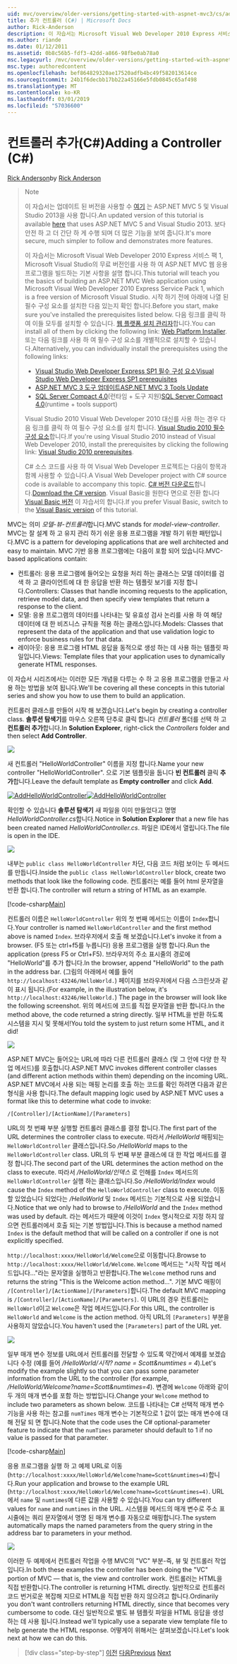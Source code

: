 ```yaml
---
uid: mvc/overview/older-versions/getting-started-with-aspnet-mvc3/cs/adding-a-controller
title: 추가 컨트롤러 (C#) | Microsoft Docs
author: Rick-Anderson
description: 이 자습서는 Microsoft Visual Web Developer 2010 Express 서비스 팩 1에는 i를 사용 하 여 ASP.NET MVC 웹 응용 프로그램을 빌드하는 기본 사항을 설명 하는 중...
ms.author: riande
ms.date: 01/12/2011
ms.assetid: 0b8c56b5-fdf3-42dd-a866-98fbe0ab78a0
msc.legacyurl: /mvc/overview/older-versions/getting-started-with-aspnet-mvc3/cs/adding-a-controller
msc.type: authoredcontent
ms.openlocfilehash: bef864829320ae17520adfb4bc49f582013614ce
ms.sourcegitcommit: 24b1f6decbb17bb22a45166e5fdb0845c65af498
ms.translationtype: MT
ms.contentlocale: ko-KR
ms.lasthandoff: 03/01/2019
ms.locfileid: "57036600"
---
```

<a name="adding-a-controller-c"></a><span data-ttu-id="c66cf-103">컨트롤러 추가(C#)</span><span class="sxs-lookup"><span data-stu-id="c66cf-103">Adding a Controller (C#)</span></span>
====================
<span data-ttu-id="c66cf-104">[Rick Anderson]((https://twitter.com/RickAndMSFT))</span><span class="sxs-lookup"><span data-stu-id="c66cf-104">by [Rick Anderson]((https://twitter.com/RickAndMSFT))</span></span>

> > [!NOTE]
> > <span data-ttu-id="c66cf-105">이 자습서는 업데이트 된 버전을 사용할 수 [여기](../../../getting-started/introduction/getting-started.md) 는 ASP.NET MVC 5 및 Visual Studio 2013을 사용 합니다.</span><span class="sxs-lookup"><span data-stu-id="c66cf-105">An updated version of this tutorial is available [here](../../../getting-started/introduction/getting-started.md) that uses ASP.NET MVC 5 and Visual Studio 2013.</span></span> <span data-ttu-id="c66cf-106">보다 안전 하 고 더 간단 하 게 수행 되며 더 많은 기능을 보여 줍니다.</span><span class="sxs-lookup"><span data-stu-id="c66cf-106">It's more secure, much simpler to follow and demonstrates more features.</span></span>
> 
> 
> <span data-ttu-id="c66cf-107">이 자습서는 Microsoft Visual Web Developer 2010 Express 서비스 팩 1, Microsoft Visual Studio의 무료 버전인를 사용 하 여 ASP.NET MVC 웹 응용 프로그램을 빌드하는 기본 사항을 설명 합니다.</span><span class="sxs-lookup"><span data-stu-id="c66cf-107">This tutorial will teach you the basics of building an ASP.NET MVC Web application using Microsoft Visual Web Developer 2010 Express Service Pack 1, which is a free version of Microsoft Visual Studio.</span></span> <span data-ttu-id="c66cf-108">시작 하기 전에 아래에 나열 된 필수 구성 요소를 설치한 다음 있는지 확인 합니다.</span><span class="sxs-lookup"><span data-stu-id="c66cf-108">Before you start, make sure you've installed the prerequisites listed below.</span></span> <span data-ttu-id="c66cf-109">다음 링크를 클릭 하 여 이들 모두를 설치할 수 있습니다. [웹 플랫폼 설치 관리자](https://www.microsoft.com/web/gallery/install.aspx?appid=VWD2010SP1Pack)합니다.</span><span class="sxs-lookup"><span data-stu-id="c66cf-109">You can install all of them by clicking the following link: [Web Platform Installer](https://www.microsoft.com/web/gallery/install.aspx?appid=VWD2010SP1Pack).</span></span> <span data-ttu-id="c66cf-110">또는 다음 링크를 사용 하 여 필수 구성 요소를 개별적으로 설치할 수 있습니다.</span><span class="sxs-lookup"><span data-stu-id="c66cf-110">Alternatively, you can individually install the prerequisites using the following links:</span></span>
> 
> - [<span data-ttu-id="c66cf-111">Visual Studio Web Developer Express SP1 필수 구성 요소</span><span class="sxs-lookup"><span data-stu-id="c66cf-111">Visual Studio Web Developer Express SP1 prerequisites</span></span>](https://www.microsoft.com/web/gallery/install.aspx?appid=VWD2010SP1Pack)
> - [<span data-ttu-id="c66cf-112">ASP.NET MVC 3 도구 업데이트</span><span class="sxs-lookup"><span data-stu-id="c66cf-112">ASP.NET MVC 3 Tools Update</span></span>](https://www.microsoft.com/web/gallery/install.aspx?appsxml=&amp;appid=MVC3)
> - <span data-ttu-id="c66cf-113">[SQL Server Compact 4.0](https://www.microsoft.com/web/gallery/install.aspx?appid=SQLCE;SQLCEVSTools_4_0)(런타임 + 도구 지원)</span><span class="sxs-lookup"><span data-stu-id="c66cf-113">[SQL Server Compact 4.0](https://www.microsoft.com/web/gallery/install.aspx?appid=SQLCE;SQLCEVSTools_4_0)(runtime + tools support)</span></span>
> 
> <span data-ttu-id="c66cf-114">Visual Studio 2010 Visual Web Developer 2010 대신를 사용 하는 경우 다음 링크를 클릭 하 여 필수 구성 요소를 설치 합니다. [Visual Studio 2010 필수 구성 요소](https://www.microsoft.com/web/gallery/install.aspx?appsxml=&amp;appid=VS2010SP1Pack)합니다.</span><span class="sxs-lookup"><span data-stu-id="c66cf-114">If you're using Visual Studio 2010 instead of Visual Web Developer 2010, install the prerequisites by clicking the following link: [Visual Studio 2010 prerequisites](https://www.microsoft.com/web/gallery/install.aspx?appsxml=&amp;appid=VS2010SP1Pack).</span></span>
> 
> <span data-ttu-id="c66cf-115">C# 소스 코드를 사용 하 여 Visual Web Developer 프로젝트는 다음이 항목과 함께 사용할 수 있습니다.</span><span class="sxs-lookup"><span data-stu-id="c66cf-115">A Visual Web Developer project with C# source code is available to accompany this topic.</span></span> <span data-ttu-id="c66cf-116">[C# 버전 다운로드](https://code.msdn.microsoft.com/Introduction-to-MVC-3-10d1b098)합니다.</span><span class="sxs-lookup"><span data-stu-id="c66cf-116">[Download the C# version](https://code.msdn.microsoft.com/Introduction-to-MVC-3-10d1b098).</span></span> <span data-ttu-id="c66cf-117">Visual Basic을 원한다 면으로 전환 합니다 [Visual Basic 버전](../vb/intro-to-aspnet-mvc-3.md) 이 자습서의 합니다.</span><span class="sxs-lookup"><span data-stu-id="c66cf-117">If you prefer Visual Basic, switch to the [Visual Basic version](../vb/intro-to-aspnet-mvc-3.md) of this tutorial.</span></span>


<span data-ttu-id="c66cf-118">MVC는 의미 *모델-뷰-컨트롤러*합니다.</span><span class="sxs-lookup"><span data-stu-id="c66cf-118">MVC stands for *model-view-controller*.</span></span> <span data-ttu-id="c66cf-119">MVC는 잘 설계 하 고 유지 관리 하기 쉬운 응용 프로그램을 개발 하기 위한 패턴입니다.</span><span class="sxs-lookup"><span data-stu-id="c66cf-119">MVC is a pattern for developing applications that are well architected and easy to maintain.</span></span> <span data-ttu-id="c66cf-120">MVC 기반 응용 프로그램에는 다음이 포함 되어 있습니다.</span><span class="sxs-lookup"><span data-stu-id="c66cf-120">MVC-based applications contain:</span></span>

- <span data-ttu-id="c66cf-121">컨트롤러: 응용 프로그램에 들어오는 요청을 처리 하는 클래스는 모델 데이터를 검색 하 고 클라이언트에 대 한 응답을 반환 하는 템플릿 보기를 지정 합니다.</span><span class="sxs-lookup"><span data-stu-id="c66cf-121">Controllers: Classes that handle incoming requests to the application, retrieve model data, and then specify view templates that return a response to the client.</span></span>
- <span data-ttu-id="c66cf-122">모델: 응용 프로그램의 데이터를 나타내는 및 유효성 검사 논리를 사용 하 여 해당 데이터에 대 한 비즈니스 규칙을 적용 하는 클래스입니다.</span><span class="sxs-lookup"><span data-stu-id="c66cf-122">Models: Classes that represent the data of the application and that use validation logic to enforce business rules for that data.</span></span>
- <span data-ttu-id="c66cf-123">레이아웃: 응용 프로그램 HTML 응답을 동적으로 생성 하는 데 사용 하는 템플릿 파일입니다.</span><span class="sxs-lookup"><span data-stu-id="c66cf-123">Views: Template files that your application uses to dynamically generate HTML responses.</span></span>

<span data-ttu-id="c66cf-124">이 자습서 시리즈에서는 이러한 모든 개념을 다루는 수 하 고 응용 프로그램을 만들고 사용 하는 방법을 보여 됩니다.</span><span class="sxs-lookup"><span data-stu-id="c66cf-124">We'll be covering all these concepts in this tutorial series and show you how to use them to build an application.</span></span>

<span data-ttu-id="c66cf-125">컨트롤러 클래스를 만들어 시작 해 보겠습니다.</span><span class="sxs-lookup"><span data-stu-id="c66cf-125">Let's begin by creating a controller class.</span></span> <span data-ttu-id="c66cf-126">**솔루션 탐색기**를 마우스 오른쪽 단추로 클릭 합니다 *컨트롤러* 폴더를 선택 하 고 **컨트롤러 추가**합니다.</span><span class="sxs-lookup"><span data-stu-id="c66cf-126">In **Solution Explorer**, right-click the *Controllers* folder and then select **Add Controller**.</span></span>

[![](adding-a-controller/_static/image2.png)](adding-a-controller/_static/image1.png)

<span data-ttu-id="c66cf-127">새 컨트롤러 "HelloWorldController" 이름을 지정 합니다.</span><span class="sxs-lookup"><span data-stu-id="c66cf-127">Name your new controller "HelloWorldController".</span></span> <span data-ttu-id="c66cf-128">으로 기본 템플릿을 둡니다 **빈 컨트롤러** 클릭 **추가**합니다.</span><span class="sxs-lookup"><span data-stu-id="c66cf-128">Leave the default template as **Empty controller** and click **Add**.</span></span>

<span data-ttu-id="c66cf-129">[![AddHelloWorldController](adding-a-controller/_static/image4.png)](adding-a-controller/_static/image3.png)</span><span class="sxs-lookup"><span data-stu-id="c66cf-129">[![AddHelloWorldController](adding-a-controller/_static/image4.png)](adding-a-controller/_static/image3.png)</span></span>

<span data-ttu-id="c66cf-130">확인할 수 있습니다 **솔루션 탐색기** 새 파일을 이미 만들었다고 명명 *HelloWorldController.cs*합니다.</span><span class="sxs-lookup"><span data-stu-id="c66cf-130">Notice in **Solution Explorer** that a new file has been created named *HelloWorldController.cs*.</span></span> <span data-ttu-id="c66cf-131">파일은 IDE에서 열립니다.</span><span class="sxs-lookup"><span data-stu-id="c66cf-131">The file is open in the IDE.</span></span>

![](adding-a-controller/_static/image5.png)

<span data-ttu-id="c66cf-132">내부는 `public class HelloWorldController` 차단, 다음 코드 처럼 보이는 두 메서드를 만듭니다.</span><span class="sxs-lookup"><span data-stu-id="c66cf-132">Inside the `public class HelloWorldController` block, create two methods that look like the following code.</span></span> <span data-ttu-id="c66cf-133">컨트롤러는 예를 들어 html 문자열을 반환 합니다.</span><span class="sxs-lookup"><span data-stu-id="c66cf-133">The controller will return a string of HTML as an example.</span></span>

[!code-csharp[Main](adding-a-controller/samples/sample1.cs)]

<span data-ttu-id="c66cf-134">컨트롤러 이름은 `HelloWorldController` 위의 첫 번째 메서드는 이름이 `Index`합니다.</span><span class="sxs-lookup"><span data-stu-id="c66cf-134">Your controller is named `HelloWorldController` and the first method above is named `Index`.</span></span> <span data-ttu-id="c66cf-135">브라우저에서 호출 해 보겠습니다.</span><span class="sxs-lookup"><span data-stu-id="c66cf-135">Let's invoke it from a browser.</span></span> <span data-ttu-id="c66cf-136">(F5 또는 ctrl+f5를 누릅니다) 응용 프로그램을 실행 합니다.</span><span class="sxs-lookup"><span data-stu-id="c66cf-136">Run the application (press F5 or Ctrl+F5).</span></span> <span data-ttu-id="c66cf-137">브라우저의 주소 표시줄의 경로에 "HelloWorld"를 추가 합니다.</span><span class="sxs-lookup"><span data-stu-id="c66cf-137">In the browser, append "HelloWorld" to the path in the address bar.</span></span> <span data-ttu-id="c66cf-138">(그림의 아래에서 예를 들어 `http://localhost:43246/HelloWorld.`) 페이지를 브라우저에서 다음 스크린샷과 같이 표시 됩니다.</span><span class="sxs-lookup"><span data-stu-id="c66cf-138">(For example, in the illustration below, it's `http://localhost:43246/HelloWorld.`) The page in the browser will look like the following screenshot.</span></span> <span data-ttu-id="c66cf-139">위의 메서드에 코드를 직접 문자열을 반환 합니다.</span><span class="sxs-lookup"><span data-stu-id="c66cf-139">In the method above, the code returned a string directly.</span></span> <span data-ttu-id="c66cf-140">일부 HTML을 반환 하도록 시스템을 지시 및 못해서!</span><span class="sxs-lookup"><span data-stu-id="c66cf-140">You told the system to just return some HTML, and it did!</span></span>

![](adding-a-controller/_static/image6.png)

<span data-ttu-id="c66cf-141">ASP.NET MVC는 들어오는 URL에 따라 다른 컨트롤러 클래스 (및 그 안에 다양 한 작업 메서드)를 호출합니다.</span><span class="sxs-lookup"><span data-stu-id="c66cf-141">ASP.NET MVC invokes different controller classes (and different action methods within them) depending on the incoming URL.</span></span> <span data-ttu-id="c66cf-142">ASP.NET MVC에서 사용 되는 매핑 논리를 호출 하는 코드를 확인 하려면 다음과 같은 형식을 사용 합니다.</span><span class="sxs-lookup"><span data-stu-id="c66cf-142">The default mapping logic used by ASP.NET MVC uses a format like this to determine what code to invoke:</span></span>

`/[Controller]/[ActionName]/[Parameters]`

<span data-ttu-id="c66cf-143">URL의 첫 번째 부분 실행할 컨트롤러 클래스를 결정 합니다.</span><span class="sxs-lookup"><span data-stu-id="c66cf-143">The first part of the URL determines the controller class to execute.</span></span> <span data-ttu-id="c66cf-144">따라서 */HelloWorld* 매핑되는 `HelloWorldController` 클래스입니다.</span><span class="sxs-lookup"><span data-stu-id="c66cf-144">So */HelloWorld* maps to the `HelloWorldController` class.</span></span> <span data-ttu-id="c66cf-145">URL의 두 번째 부분 클래스에 대 한 작업 메서드를 결정 합니다.</span><span class="sxs-lookup"><span data-stu-id="c66cf-145">The second part of the URL determines the action method on the class to execute.</span></span> <span data-ttu-id="c66cf-146">따라서 */HelloWorld/인덱스* 로 인해를 `Index` 메서드의 `HelloWorldController` 실행 하는 클래스입니다.</span><span class="sxs-lookup"><span data-stu-id="c66cf-146">So */HelloWorld/Index* would cause the `Index` method of the `HelloWorldController` class to execute.</span></span> <span data-ttu-id="c66cf-147">이동할 있었습니다 되었다는 */HelloWorld* 및 `Index` 메서드는 기본적으로 사용 되었습니다.</span><span class="sxs-lookup"><span data-stu-id="c66cf-147">Notice that we only had to browse to */HelloWorld* and the `Index` method was used by default.</span></span> <span data-ttu-id="c66cf-148">라는 메서드가 때문에 이것이 `Index` 명시적으로 지정 하지 않으면 컨트롤러에서 호출 되는 기본 방법입니다.</span><span class="sxs-lookup"><span data-stu-id="c66cf-148">This is because a method named `Index` is the default method that will be called on a controller if one is not explicitly specified.</span></span>

<span data-ttu-id="c66cf-149">`http://localhost:xxxx/HelloWorld/Welcome`으로 이동합니다.</span><span class="sxs-lookup"><span data-stu-id="c66cf-149">Browse to `http://localhost:xxxx/HelloWorld/Welcome`.</span></span> <span data-ttu-id="c66cf-150">`Welcome` 메서드는 "시작 작업 메서드입니다..."라는 문자열을 실행하고 반환합니다.</span><span class="sxs-lookup"><span data-stu-id="c66cf-150">The `Welcome` method runs and returns the string "This is the Welcome action method...".</span></span> <span data-ttu-id="c66cf-151">기본 MVC 매핑이 `/[Controller]/[ActionName]/[Parameters]`합니다.</span><span class="sxs-lookup"><span data-stu-id="c66cf-151">The default MVC mapping is `/[Controller]/[ActionName]/[Parameters]`.</span></span> <span data-ttu-id="c66cf-152">이 URL의 경우 컨트롤러는 `HelloWorld`이고 `Welcome`은 작업 메서드입니다.</span><span class="sxs-lookup"><span data-stu-id="c66cf-152">For this URL, the controller is `HelloWorld` and `Welcome` is the action method.</span></span> <span data-ttu-id="c66cf-153">아직 URL의 `[Parameters]` 부분을 사용하지 않았습니다.</span><span class="sxs-lookup"><span data-stu-id="c66cf-153">You haven't used the `[Parameters]` part of the URL yet.</span></span>

![](adding-a-controller/_static/image7.png)

<span data-ttu-id="c66cf-154">일부 매개 변수 정보를 URL에서 컨트롤러를 전달할 수 있도록 약간에서 예제를 보겠습니다 수정 (예를 들어 */HelloWorld/시작? name = Scott&amp;numtimes = 4*).</span><span class="sxs-lookup"><span data-stu-id="c66cf-154">Let's modify the example slightly so that you can pass some parameter information from the URL to the controller (for example, */HelloWorld/Welcome?name=Scott&amp;numtimes=4*).</span></span> <span data-ttu-id="c66cf-155">변경에 `Welcome` 아래와 같이 두 개의 매개 변수를 포함 하는 방법입니다.</span><span class="sxs-lookup"><span data-stu-id="c66cf-155">Change your `Welcome` method to include two parameters as shown below.</span></span> <span data-ttu-id="c66cf-156">코드를 나타내는 C# 선택적 매개 변수 기능을 사용 하는 참고를 `numTimes` 매개 변수는 기본적으로 1 값이 없는 매개 변수에 대해 전달 되 면 합니다.</span><span class="sxs-lookup"><span data-stu-id="c66cf-156">Note that the code uses the C# optional-parameter feature to indicate that the `numTimes` parameter should default to 1 if no value is passed for that parameter.</span></span>

[!code-csharp[Main](adding-a-controller/samples/sample2.cs)]

<span data-ttu-id="c66cf-157">응용 프로그램을 실행 하 고 예제 URL로 이동 (`http://localhost:xxxx/HelloWorld/Welcome?name=Scott&numtimes=4)`합니다.</span><span class="sxs-lookup"><span data-stu-id="c66cf-157">Run your application and browse to the example URL (`http://localhost:xxxx/HelloWorld/Welcome?name=Scott&numtimes=4)`.</span></span> <span data-ttu-id="c66cf-158">URL에서 `name` 및 `numtimes`에 다른 값을 사용할 수 있습니다.</span><span class="sxs-lookup"><span data-stu-id="c66cf-158">You can try different values for `name` and `numtimes` in the URL.</span></span> <span data-ttu-id="c66cf-159">시스템을 메서드의 매개 변수로 주소 표시줄에는 쿼리 문자열에서 명명 된 매개 변수를 자동으로 매핑합니다.</span><span class="sxs-lookup"><span data-stu-id="c66cf-159">The system automatically maps the named parameters from the query string in the address bar to parameters in your method.</span></span>

![](adding-a-controller/_static/image8.png)

<span data-ttu-id="c66cf-160">이러한 두 예제에서 컨트롤러 작업을 수행 MVC의 "VC" 부분-즉, 뷰 및 컨트롤러 작업입니다.</span><span class="sxs-lookup"><span data-stu-id="c66cf-160">In both these examples the controller has been doing the "VC" portion of MVC — that is, the view and controller work.</span></span> <span data-ttu-id="c66cf-161">컨트롤러는 HTML을 직접 반환합니다.</span><span class="sxs-lookup"><span data-stu-id="c66cf-161">The controller is returning HTML directly.</span></span> <span data-ttu-id="c66cf-162">일반적으로 컨트롤러 코드 번거로운 복잡해 지므로 HTML을 직접 반환 하지 않으려고 합니다.</span><span class="sxs-lookup"><span data-stu-id="c66cf-162">Ordinarily you don't want controllers returning HTML directly, since that becomes very cumbersome to code.</span></span> <span data-ttu-id="c66cf-163">대신 일반적으로 별도 뷰 템플릿 파일을 HTML 응답을 생성 하는 데 사용 됩니다.</span><span class="sxs-lookup"><span data-stu-id="c66cf-163">Instead we'll typically use a separate view template file to help generate the HTML response.</span></span> <span data-ttu-id="c66cf-164">어떻게이 위해서는 살펴보겠습니다.</span><span class="sxs-lookup"><span data-stu-id="c66cf-164">Let's look next at how we can do this.</span></span>

> [!div class="step-by-step"]
> <span data-ttu-id="c66cf-165">[이전](intro-to-aspnet-mvc-3.md)
> [다음](adding-a-view.md)</span><span class="sxs-lookup"><span data-stu-id="c66cf-165">[Previous](intro-to-aspnet-mvc-3.md)
[Next](adding-a-view.md)</span></span>
